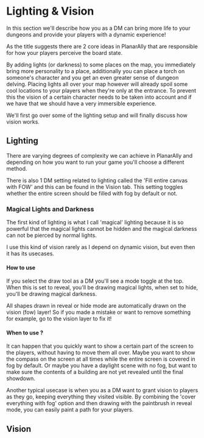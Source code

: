 # Lighting & Vision

In this section we'll describe how you as a DM can bring more life to your dungeons and provide your players with a dynamic experience!

As the title suggests there are 2 core ideas in PlanarAlly that are responsible for how your players perceive the board state.

By adding lights (or darkness) to some places on the map, you immediately bring more personality to a place, additionally you can place a torch on someone's character and you get an even greater sense of dungeon delving.  Placing lights all over your map however will already spoil some cool locations to your players when they're only at the entrance.  To prevent this the vision of a certain character needs to be taken into account and if we have that we should have a very immersible experience.

We'll first go over some of the lighting setup and will finally discuss how vision works.

## Lighting

There are varying degrees of complexity we can achieve in PlanarAlly and depending on how you want to run your game you'll choose a different method.

There is also 1 DM setting related to lighting called the 'Fill entire canvas with FOW' and this can be found in the Vision tab.  This setting toggles whether the entire screen should be filled with fog by default or not.

### Magical Lights and Darkness

The first kind of lighting is what I call 'magical' lighting because it is so powerful that the magical lights cannot be hidden and the magical darkness can not be pierced by normal lights.

I use this kind of vision rarely as I depend on dynamic vision, but even then it has its usecases.

#### How to use

If you select the draw tool as a DM you'll see a mode toggle at the top.  When this is set to reveal, you'll be drawing magical lights, when set to hide, you'll be drawing magical darkness.

All shapes drawn in reveal or hide mode are automatically drawn on the vision (fow) layer! So if you made a mistake or want to remove something for example, go to the vision layer to fix it!

#### When to use ?

It can happen that you quickly want to show a certain part of the screen to the players, without having to move them all over.  Maybe you want to show the compass on the screen at all times while the entire screen is covered in fog by default.  Or maybe you have a daylight scene with no fog, but want to make sure the contents of a building are not yet revealed until the final showdown.

Another typical usecase is when you as a DM want to grant vision to players as they go, keeping everything they visited visible.  By combining the 'cover everything with fog' option and then drawing with the paintbrush in reveal mode, you can easily paint a path for your players.

## Vision